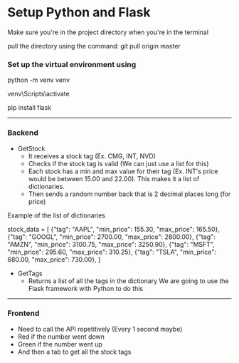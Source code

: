 # Setup Python and Flask 
Make sure you're in the project directory when you're in the terminal

pull the directory using the command:
git pull origin master

### Set up the virtual environment using
python -m venv venv

venv\Scripts\activate

pip install flask

---
### Backend
- GetStock
	- It receives a stock tag (Ex. CMG, INT, NVD)
	- Checks if the stock tag is valid (We can just use a list for this)
	- Each stock has a min and max value for their tag (Ex. INT's price would be between 15.00 and 22.00). This makes it a list of dictionaries.
	- Then sends a random number back that is 2 decimal places long (for price)

Example of the list of dictionaries

stock_data = [
    {"tag": "AAPL", "min_price": 155.30, "max_price": 165.50},
    {"tag": "GOOGL", "min_price": 2700.00, "max_price": 2800.00},
    {"tag": "AMZN", "min_price": 3100.75, "max_price": 3250.90},
    {"tag": "MSFT", "min_price": 295.60, "max_price": 310.25},
    {"tag": "TSLA", "min_price": 680.00, "max_price": 730.00},
]

- GetTags
	- Returns a list of all the tags in the dictionary
We are going to use the Flask framework with Python to do this


---
### Frontend
- Need to call the API repetitively (Every 1 second maybe)
- Red if the number went down
- Green if the number went up
- And then a tab to get all the stock tags
